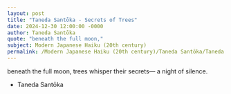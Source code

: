 ```yaml
---
layout: post
title: "Taneda Santōka - Secrets of Trees"
date: 2024-12-30 12:00:00 -0000
author: Taneda Santōka
quote: "beneath the full moon,"
subject: Modern Japanese Haiku (20th century)
permalink: /Modern Japanese Haiku (20th century)/Taneda Santōka/Taneda Santōka - Secrets of Trees
---
```


beneath the full moon,
trees whisper their secrets—
a night of silence.

- Taneda Santōka
